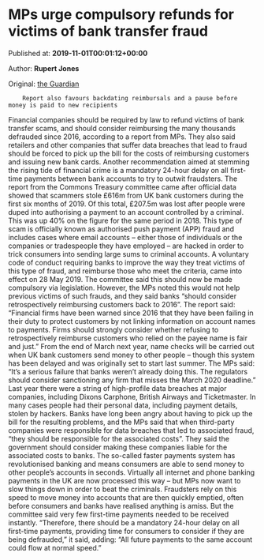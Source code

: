 
# MPs urge compulsory refunds for victims of bank transfer fraud

Published at: **2019-11-01T00:01:12+00:00**

Author: **Rupert Jones**

Original: [the Guardian](https://www.theguardian.com/business/2019/nov/01/mps-urge-compulsory-refunds-for-victims-of-bank-transfer)


        Report also favours backdating reimbursals and a pause before money is paid to new recipients
      
Financial companies should be required by law to refund victims of bank transfer scams, and should consider reimbursing the many thousands defrauded since 2016, according to a report from MPs.
They also said retailers and other companies that suffer data breaches that lead to fraud should be forced to pick up the bill for the costs of reimbursing customers and issuing new bank cards.
Another recommendation aimed at stemming the rising tide of financial crime is a mandatory 24-hour delay on all first-time payments between bank accounts to try to outwit fraudsters.
The report from the Commons Treasury committee came after official data showed that scammers stole £616m from UK bank customers during the first six months of 2019. Of this total, £207.5m was lost after people were duped into authorising a payment to an account controlled by a criminal. This was up 40% on the figure for the same period in 2018.
This type of scam is officially known as authorised push payment (APP) fraud and includes cases where email accounts – either those of individuals or the companies or tradespeople they have employed – are hacked in order to trick consumers into sending large sums to criminal accounts.
A voluntary code of conduct requiring banks to improve the way they treat victims of this type of fraud, and reimburse those who meet the criteria, came into effect on 28 May 2019. The committee said this should now be made compulsory via legislation.
However, the MPs noted this would not help previous victims of such frauds, and they said banks “should consider retrospectively reimbursing customers back to 2016”.
The report said: “Financial firms have been warned since 2016 that they have been failing in their duty to protect customers by not linking information on account names to payments. Firms should strongly consider whether refusing to retrospectively reimburse customers who relied on the payee name is fair and just.”
From the end of March next year, name checks will be carried out when UK bank customers send money to other people – though this system has been delayed and was originally set to start last summer.
The MPs said: “It’s a serious failure that banks weren’t already doing this. The regulators should consider sanctioning any firm that misses the March 2020 deadline.”
Last year there were a string of high-profile data breaches at major companies, including Dixons Carphone, British Airways and Ticketmaster. In many cases people had their personal data, including payment details, stolen by hackers. Banks have long been angry about having to pick up the bill for the resulting problems, and the MPs said that when third-party companies were responsible for data breaches that led to associated fraud, “they should be responsible for the associated costs”. They said the government should consider making these companies liable for the associated costs to banks.
The so-called faster payments system has revolutionised banking and means consumers are able to send money to other people’s accounts in seconds. Virtually all internet and phone banking payments in the UK are now processed this way – but MPs now want to slow things down in order to beat the criminals.
Fraudsters rely on this speed to move money into accounts that are then quickly emptied, often before consumers and banks have realised anything is amiss. But the committee said very few first-time payments needed to be received instantly. “Therefore, there should be a mandatory 24-hour delay on all first-time payments, providing time for consumers to consider if they are being defrauded,” it said, adding: “All future payments to the same account could flow at normal speed.”
